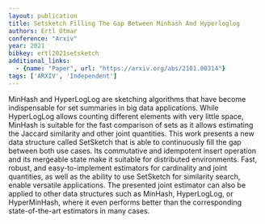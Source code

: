 ```yaml
---
layout: publication
title: Setsketch Filling The Gap Between Minhash And Hyperloglog
authors: Ertl Otmar
conference: "Arxiv"
year: 2021
bibkey: ertl2021setsketch
additional_links:
  - {name: "Paper", url: "https://arxiv.org/abs/2101.00314"}
tags: ['ARXIV', 'Independent']
---
```

MinHash and HyperLogLog are sketching algorithms that have become indispensable for set summaries in big data applications. While HyperLogLog allows counting different elements with very little space, MinHash is suitable for the fast comparison of sets as it allows estimating the Jaccard similarity and other joint quantities. This work presents a new data structure called SetSketch that is able to continuously fill the gap between both use cases. Its commutative and idempotent insert operation and its mergeable state make it suitable for distributed environments. Fast, robust, and easy-to-implement estimators for cardinality and joint quantities, as well as the ability to use SetSketch for similarity search, enable versatile applications. The presented joint estimator can also be applied to other data structures such as MinHash, HyperLogLog, or HyperMinHash, where it even performs better than the corresponding state-of-the-art estimators in many cases.
